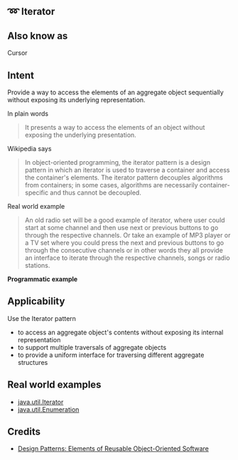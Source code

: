 ➿ Iterator
------------------
## Also know as
Cursor

## Intent
Provide a way to access the elements of an aggregate object
sequentially without exposing its underlying representation.

In plain words
> It presents a way to access the elements of an object without
> exposing the underlying presentation.

Wikipedia says
> In object-oriented programming, the iterator pattern is 
> a design pattern in which an iterator is used to traverse
> a container and access the container's elements. The 
> iterator pattern decouples algorithms from containers;
> in some cases, algorithms are necessarily container-specific
> and thus cannot be decoupled.

Real world example

> An old radio set will be a good example of iterator, where 
> user could start at some channel and then use next or 
> previous buttons to go through the respective channels. 
> Or take an example of MP3 player or a TV set where you 
> could press the next and previous buttons to go through
> the consecutive channels or in other words they all provide
> an interface to iterate through the respective channels, 
> songs or radio stations.

**Programmatic example**

 


## Applicability
Use the Iterator pattern

* to access an aggregate object's contents without exposing
its internal representation
* to support multiple traversals of aggregate objects
* to provide a uniform interface for traversing different 
aggregate structures

## Real world examples

* [java.util.Iterator](http://docs.oracle.com/javase/8/docs/api/java/util/Iterator.html)
* [java.util.Enumeration](http://docs.oracle.com/javase/8/docs/api/java/util/Enumeration.html)

## Credits

* [Design Patterns: Elements of Reusable Object-Oriented Software](http://www.amazon.com/Design-Patterns-Elements-Reusable-Object-Oriented/dp/0201633612)


  
